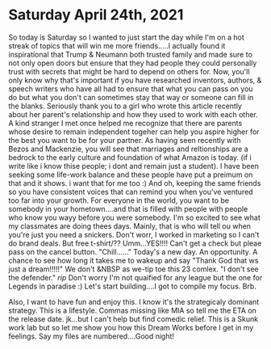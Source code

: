 # Saturday April 24th, 2021

So today is Saturday so I wanted to just start the day while I'm on a hot streak of topics that will win me more friends.....I actually found it inspirational that Trump & Neumann both trusted family and made sure to not only open doors but ensure that they had people they could personally trust with secrets that might be hard to depend on others for. Now, you'll only know why that's important if you have researched inventors, authors, & speech writers who have all had to ensure that what you can pass on you do but what you don't can sometimes stay that way or someone can fill in the blanks. Seriously thank you to a girl who wrote this article recently about her parent's relationship and how they used to work with each other. A kind stranger I met once helped me recognize that there are parents whose desire to remain independent togeher can help you aspire higher for the best you want to be for your partner. As having seen recently with Bezos and Mackenzie, you will see that marriages and reltionships are a bedrock to the early culture and foundation of what Amazon is today.  (if i write like i know thise people; i dont and remain just a student). I have been seeking some life-work balance and these people have put a preimum on that and it shows. i want that for me too :) And oh, keeping the same friends so you have consistent voices that can remind you when you've ventured too far into your growth. For everyone in the world, you want to be somebody in your hometown....and that is filled with people with people who know you wayy before you were somebody. I'm so excited to see what my classmates are doing thees days. Mainly, that is who will tell ou when you're just you need a snickers. Don't worr, I worked in marketing so I can't do brand deals. But free t-shirt/?? Umm...YES!!!! Can't get a check but pleae pass on the cancel button. "Chill......" Today's a new day. An opportunity. A chance to see how long it takes me to wakeup and say "Thank God that ws just a dream!!!!!" We don't &NBSP as we-tip toe this 23 comlex. "I don't see the defender." *rip* Don't worry I'm not quaified for any league but the one for Legends in paradise :) Let's start building....I got to compile my focus. Brb.

Also, I want to have fun and enjoy this. I know it's the strategicaly dominant strategy. This is a lifestyle. Commas missing like MIA so tell me the ETA on the release date. jk...but I can't help but find comedic relief. This is a Skunk work lab but so let me show you how this Dream Works before I get in my feelings. Say my files are numbered....Good night! 

